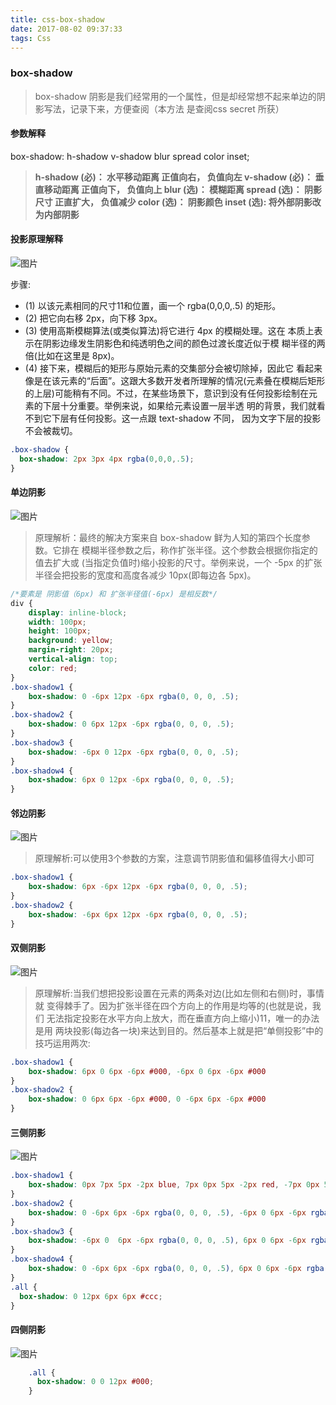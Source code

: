 ```yaml
---
title: css-box-shadow
date: 2017-08-02 09:37:33
tags: Css
---
```

### box-shadow
> box-shadow 阴影是我们经常用的一个属性，但是却经常想不起来单边的阴影写法，记录下来，方便查阅（本方法 是查阅css secret 所获）

#### 参数解释
box-shadow: h-shadow v-shadow blur spread color inset;

>   **h-shadow (必)： 水平移动距离 正值向右， 负值向左
    v-shadow (必)： 垂直移动距离 正值向下， 负值向上
    blur (选)：     模糊距离
    spread (选)：   阴影尺寸 正直扩大， 负值减少
    color (选)：    阴影颜色
    inset (选):     将外部阴影改为内部阴影**

#### 投影原理解释
![图片](http://oqt0cgoq9.bkt.clouddn.com/box-shadow.jpeg)

步骤:
* (1) 以该元素相同的尺寸11和位置，画一个 rgba(0,0,0,.5) 的矩形。
* (2) 把它向右移 2px，向下移 3px。
* (3) 使用高斯模糊算法(或类似算法)将它进行 4px 的模糊处理。这在 本质上表示在阴影边缘发生阴影色和纯透明色之间的颜色过渡长度近似于模 糊半径的两倍(比如在这里是 8px)。
* (4) 接下来，模糊后的矩形与原始元素的交集部分会被切除掉，因此它 看起来像是在该元素的“后面”。这跟大多数开发者所理解的情况(元素叠在模糊后矩形的上层)可能稍有不同。不过，在某些场景下，意识到没有任何投影绘制在元素的下层十分重要。举例来说，如果给元素设置一层半透 明的背景，我们就看不到它下层有任何投影。这一点跟 text-shadow 不同， 因为文字下层的投影不会被裁切。

```css
.box-shadow {
  box-shadow: 2px 3px 4px rgba(0,0,0,.5);
}
```
#### 单边阴影
![图片](http://p5vxzph29.bkt.clouddn.com/boxshadow-four.jpeg)
> 原理解析：最终的解决方案来自 box-shadow 鲜为人知的第四个长度参数。它排在 模糊半径参数之后，称作扩张半径。这个参数会根据你指定的值去扩大或 (当指定负值时)缩小投影的尺寸。举例来说，一个 -5px 的扩张半径会把投影的宽度和高度各减少 10px(即每边各 5px)。

```css
/*要素是 阴影值（6px) 和 扩张半径值(-6px) 是相反数*/
div {
    display: inline-block;
    width: 100px;
    height: 100px;
    background: yellow;
    margin-right: 20px;
    vertical-align: top;
    color: red;
}
.box-shadow1 {
    box-shadow: 0 -6px 12px -6px rgba(0, 0, 0, .5);
}
.box-shadow2 {
    box-shadow: 0 6px 12px -6px rgba(0, 0, 0, .5);
}
.box-shadow3 {
    box-shadow: -6px 0 12px -6px rgba(0, 0, 0, .5);
}
.box-shadow4 {
    box-shadow: 6px 0 12px -6px rgba(0, 0, 0, .5);
}

```
#### 邻边阴影
![图片](http://p5vxzph29.bkt.clouddn.com/boxshadow-two.jpeg)
> 原理解析:可以使用3个参数的方案，注意调节阴影值和偏移值得大小即可

```css
.box-shadow1 {
    box-shadow: 6px -6px 12px -6px rgba(0, 0, 0, .5);
}
.box-shadow2 {
    box-shadow: -6px 6px 12px -6px rgba(0, 0, 0, .5);
}
```

#### 双侧阴影
![图片](http://p5vxzph29.bkt.clouddn.com/boxshadow-three.jpeg)
> 原理解析:当我们想把投影设置在元素的两条对边(比如左侧和右侧)时，事情就 变得棘手了。因为扩张半径在四个方向上的作用是均等的(也就是说，我们 无法指定投影在水平方向上放大，而在垂直方向上缩小)11，唯一的办法是用 两块投影(每边各一块)来达到目的。然后基本上就是把“单侧投影”中的 技巧运用两次:

```css
.box-shadow1 {
    box-shadow: 6px 0 6px -6px #000, -6px 0 6px -6px #000
}
.box-shadow2 {
    box-shadow: 0 6px 6px -6px #000, 0 -6px 6px -6px #000
}
```

#### 三侧阴影
![图片](http://p5vxzph29.bkt.clouddn.com/boxshadow-eight.jpeg)
```css
.box-shadow1 {
    box-shadow: 0px 7px 5px -2px blue, 7px 0px 5px -2px red, -7px 0px 5px -2px green;
}
.box-shadow2 {
    box-shadow: 0 -6px 6px -6px rgba(0, 0, 0, .5), -6px 0 6px -6px rgba(0, 0, 0, .5), 0 6px 6px -6px rgba(0, 0, 0, .5)
}
.box-shadow3 {
    box-shadow: -6px 0  6px -6px rgba(0, 0, 0, .5), 6px 0 6px -6px rgba(0, 0, 0, .5), 0 6px 6px -6px rgba(0, 0, 0, .5)
}
.box-shadow4 {
    box-shadow: 0 -6px 6px -6px rgba(0, 0, 0, .5), 6px 0 6px -6px rgba(0, 0, 0, .5), -6px 0 6px -6px rgba(0, 0, 0, .5)
}
.all {
  box-shadow: 0 12px 6px 6px #ccc;
}

```

#### 四侧阴影
![图片](http://p5vxzph29.bkt.clouddn.com/boxshadow-six.jpeg)
```css
    .all {
      box-shadow: 0 0 12px #000;
    }
```
